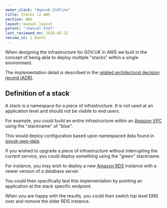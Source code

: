 ```yaml
---
owner_slack: "#govuk-2ndline"
title: Stacks in AWS
section: AWS
layout: manual_layout
parent: "/manual.html"
last_reviewed_on: 2018-03-22
review_in: 1 month
---
```


When designing the infrastructure for GOV.UK in AWS we built in the concept of
being able to deploy multiple "stacks" within a single environment.

The implementation detail is described in the [related architectural decision record (ADR)](https://github.com/alphagov/govuk-aws/blob/master/doc/architecture/decisions/0015-dns-infrastructure.md).

## Definition of a stack

A stack is a namespace for a piece of infrastructure. It is not used at an application level and
should not be visible to end users.

For example, you could build an entire infrastructure within an [Amazon VPC](https://aws.amazon.com/vpc)
using the "stackname" of "blue".

This would deploy configuration based upon namespaced data found in [govuk-aws-data](https://github.com/alphagov/govuk-aws-data).

If you wished to upgrade a piece of infrastructure without interrupting the current service,
you could deploy something using the "green" stackname.

For instance, you may wish to deploy a new [Amazon RDS](https://aws.amazon.com/rds/)
instance with a newer version of a database server.

You could then specifically test this implementation by pointing an application
at the stack specific endpoint.

When you are happy with the results, you could then switch top level DNS over
and remove the older RDS instance.
